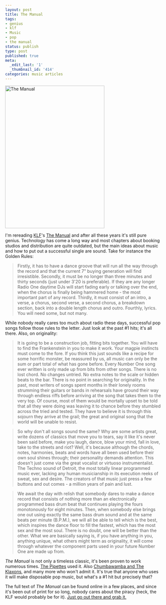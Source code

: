 ```yaml
---
layout: post
title: The Manual
tags:
- genius
- klf
- Music
- pop
- the manual
status: publish
type: post
published: true
meta:
  _edit_last: '1'
  _thumbnail_id: '414'
categories: music articles
---
```

<img src="http://fzero.ca/wp-content/uploads/2012/03/the_manual.gif" alt="The Manual" title="The Manual" width="320" height="461" class="aligncenter size-full wp-image-414" />

I'm rereading <a href="https://en.wikipedia.org/wiki/The_KLF">KLF</a>'s <a href="https://en.wikipedia.org/wiki/The_Manual">The Manual</a> and after all these years it's still pure genius. Technology has come a long way and most chapters about booking studios and distribution are quite outdated, but the main ideas about music and how to put out a successful single are sound. Take for instance the Golden Rules:

<blockquote>Firstly, it has to have a dance groove that will run all the way through the record and that the current 7" buying generation will find irresistible. Secondly, it must be no longer than three minutes and thirty seconds (just under 3'20 is preferable). If they are any longer Radio One daytime DJs will start fading early or talking over the end, when the chorus is finally being hammered home - the most important part of any record. Thirdly, it must consist of an intro, a verse, a chorus, second verse, a second chorus, a breakdown section, back into a double length chorus and outro. Fourthly, lyrics. You will need some, but not many.</blockquote>

While nobody really cares too much about radio these days, successful pop songs follow those rules to the letter. Just look at the past #1 hits; it's all there. Also, on originality:

<blockquote>It is going to be a construction job, fitting bits together. You will have to find the Frankenstein in you to make it work. Your magpie instincts must come to the fore. If you think this just sounds like a recipe for some horrific monster, be reassured by us, all music can only be the sum or part total of what has gone before. Every Number One song ever written is only made up from bits from other songs. There is no lost chord. No changes untried. No extra notes to the scale or hidden beats to the bar. There is no point in searching for originality. In the past, most writers of songs spent months in their lonely rooms strumming their guitars or bands in rehearsals have ground their way through endless riffs before arriving at the song that takes them to the very top. Of course, most of them would be mortally upset to be told that all they were doing was leaving it to chance before they stumbled across the tried and tested. They have to believe it is through this sojourn they arrive at the grail; the great and original song that the world will be unable to resist.</blockquote>

<blockquote>So why don't all songs sound the same? Why are some artists great, write dozens of classics that move you to tears, say it like it's never been said before, make you laugh, dance, blow your mind, fall in love, take to the streets and riot? Well, it's because although the chords, notes, harmonies, beats and words have all been used before their own soul shines through; their personality demands attention. This doesn't just come via the great vocalist or virtuoso instrumentalist. The Techno sound of Detroit, the most totally linear programmed music ever, lacking any human musicianship in its execution reeks of sweat, sex and desire. The creators of that music just press a few buttons and out comes - a million years of pain and lust.</blockquote>

<blockquote>We await the day with relish that somebody dares to make a dance record that consists of nothing more than an electronically programmed bass drum beat that continues playing the fours monotonously for eight minutes. Then, when somebody else brings one out using exactly the same bass drum sound and at the same beats per minute (B.P.M.), we will all be able to tell which is the best, which inspires the dance floor to fill the fastest, which has the most sex and the most soul. There is no doubt, one will be better than the other. What we are basically saying is, if you have anything in you, anything unique, what others might term as originality, it will come through whatever the component parts used in your future Number One are made up from.</blockquote>

<em>The Manual</em> is not only a timeless classic, it's been proven to work numerous times. <a href="https://en.wikipedia.org/wiki/The_Pipettes">The Pipettes</a> used it. Also <a href="https://en.wikipedia.org/wiki/The_Manual#Influence_and_reach">Chumbawamba and The Klaxons</a>, and many more who won't admit it. It's true that anyone who uses it will make disposable pop music, but what's a #1 hit but precisely that?

The full text of <em>The Manual</em> can be found online in a few places, and since it's been out of print for so long, nobody cares about the piracy (heck, the KLF would probably be for it). <a href="https://www.google.com/#hl=en&safe=off&sclient=psy-ab&q=KLF+The+Manual">Just go out there and grab it.</a>
